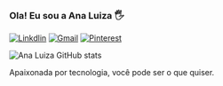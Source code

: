 
### Ola! Eu sou a Ana Luiza 🖐️

[![Linkdlin](https://img.shields.io/badge/LinkedIn-0077B5?style=for-the-badge&logo=linkedin&logoColor=white
)](https://www.linkedin.com/in/analuizafagundesrodrigues/)
[![Gmail](https://img.shields.io/badge/Gmail-D14836?style=for-the-badge&logo=gmail&logoColor=white
)](analuizafunny@gmail.com)
[![Pinterest](https://img.shields.io/badge/Pinterest-%23E60023.svg?&style=for-the-badge&logo=Pinterest&logoColor=white
)](https://br.pinterest.com/analuizafunny/)

![Ana Luiza GitHub stats](https://github-readme-stats.vercel.app/api?username=analuizafagunr&show_icons=true&theme=onedark)

Apaixonada por tecnologia, você pode ser o que quiser.



